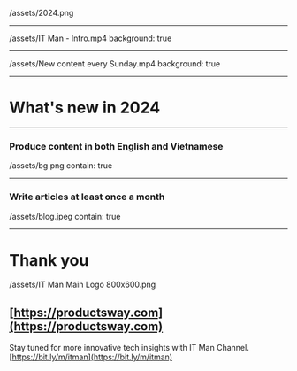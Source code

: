 /assets/2024.png

---

/assets/IT Man - Intro.mp4
background: true

---

/assets/New content every Sunday.mp4
background: true

---

# What's new in 2024

---

### Produce content in both English and Vietnamese

/assets/bg.png
contain: true

---

### Write articles at least once a month

/assets/blog.jpeg
contain: true

---

# Thank you

/assets/IT Man Main Logo 800x600.png

## [https://productsway.com](https://productsway.com)

Stay tuned for more innovative tech insights with IT Man Channel.
[https://bit.ly/m/itman](https://bit.ly/m/itman)
